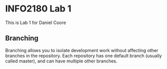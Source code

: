 # INFO2180 Lab 1
This is Lab 1 for Daniel Coore
## Branching
Branching allows you to isolate development work without
affecting other branches in the repository. Each repository
has one default branch (usually called master), and can have
multiple other branches.
